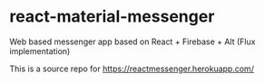 # react-material-messenger
Web based messenger app based on React + Firebase + Alt (Flux implementation)

This is a source repo for https://reactmessenger.herokuapp.com/
